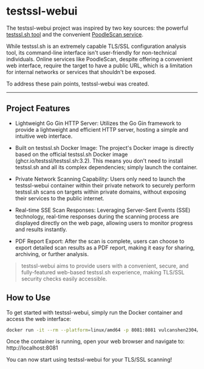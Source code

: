 # testssl-webui

The testssl-webui project was inspired by two key sources: the powerful [testssl.sh tool](https://github.com/testssl/testssl.sh) and the convenient [PoodleScan service](https://www.poodlescan.com/testssl.sh/).

While testssl.sh is an extremely capable TLS/SSL configuration analysis tool, its command-line interface isn't user-friendly for non-technical individuals. Online services like PoodleScan, despite offering a convenient web interface, require the target to have a public URL, which is a limitation for internal networks or services that shouldn't be exposed.

To address these pain points, testssl-webui was created.

---

## Project Features

- Lightweight Go Gin HTTP Server: Utilizes the Go Gin framework to provide a lightweight and efficient HTTP server, hosting a simple and intuitive web interface.

- Built on testssl.sh Docker Image: The project's Docker image is directly based on the official testssl.sh Docker image (ghcr.io/testssl/testssl.sh:3.2). This means you don't need to install testssl.sh and all its complex dependencies; simply launch the container.

- Private Network Scanning Capability: Users only need to launch the testssl-webui container within their private network to securely perform testssl.sh scans on targets within private domains, without exposing their services to the public internet.

- Real-time SSE Scan Responses: Leveraging Server-Sent Events (SSE) technology, real-time responses during the scanning process are displayed directly on the web page, allowing users to monitor progress and results instantly.

- PDF Report Export: After the scan is complete, users can choose to export detailed scan results as a PDF report, making it easy for sharing, archiving, or further analysis.


> testssl-webui aims to provide users with a convenient, secure, and fully-featured web-based testssl.sh experience, making TLS/SSL security checks easily accessible.


## How to Use

To get started with testssl-webui, simply run the Docker container and access the web interface:

```sh
docker run -it --rm --platform=linux/amd64 -p 8081:8081 vulcanshen2304/testssl-webui
```

Once the container is running, open your web browser and navigate to: http://localhost:8081

You can now start using testssl-webui for your TLS/SSL scanning!